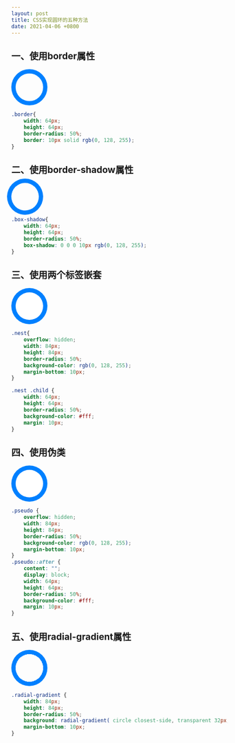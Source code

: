 ```yaml
---
layout: post
title: CSS实现圆环的五种方法
date: 2021-04-06 +0800
---
```


<style type="text/css">
.border{
    width: 64px;
    height: 64px;
    border-radius: 50%;
    border: 10px solid rgb(0, 128, 255);
}

.box-shadow{
    width: 64px;
    height: 64px;
    border-radius: 50%;
    box-shadow: 0 0 0 10px rgb(0, 128, 255);
}

.nest{
    overflow: hidden;
    width: 84px;
    height: 84px;
    border-radius: 50%;
    background-color: rgb(0, 128, 255);
    margin-bottom: 10px;
}

.nest .child {
    width: 64px;
    height: 64px;
    border-radius: 50%;
    background-color: #fff;
    margin: 10px;
}

.pseudo {
    overflow: hidden;
    width: 84px;
    height: 84px;
    border-radius: 50%;
    background-color: rgb(0, 128, 255);
    margin-bottom: 10px;
}
.pseudo::after {
    content: "";
    display: block;
    width: 64px;
    height: 64px;
    border-radius: 50%;
    background-color: #fff;
    margin: 10px;
}

.radial-gradient {
    width: 84px;
    height: 84px;
    border-radius: 50%;
    background: radial-gradient( circle closest-side, transparent 32px, rgb(0, 128, 255) 32px);
    margin-bottom: 10px;
}
</style>

## 一、使用border属性

<p class="border"></p>

```css
.border{
    width: 64px;
    height: 64px;
    border-radius: 50%;
    border: 10px solid rgb(0, 128, 255);
}
```

## 二、使用border-shadow属性

<p class="box-shadow"></p>

```css
.box-shadow{
    width: 64px;
    height: 64px;
    border-radius: 50%;
    box-shadow: 0 0 0 10px rgb(0, 128, 255);
}
```

## 三、使用两个标签嵌套

<div class="nest">
<p class="child"></p>
</div>

```css
.nest{
    overflow: hidden;
    width: 84px;
    height: 84px;
    border-radius: 50%;
    background-color: rgb(0, 128, 255);
    margin-bottom: 10px;
}

.nest .child {
    width: 64px;
    height: 64px;
    border-radius: 50%;
    background-color: #fff;
    margin: 10px;
}
```

## 四、使用伪类

<div class="pseudo"></div>

```css
.pseudo {
    overflow: hidden;
    width: 84px;
    height: 84px;
    border-radius: 50%;
    background-color: rgb(0, 128, 255);
    margin-bottom: 10px;
}
.pseudo::after {
    content: "";
    display: block;
    width: 64px;
    height: 64px;
    border-radius: 50%;
    background-color: #fff;
    margin: 10px;
}
```


## 五、使用radial-gradient属性

<div class="radial-gradient"></div>

```css
.radial-gradient {
    width: 84px;
    height: 84px;
    border-radius: 50%;
    background: radial-gradient( circle closest-side, transparent 32px, rgb(0, 128, 255) 32px);
    margin-bottom: 10px;
}
```